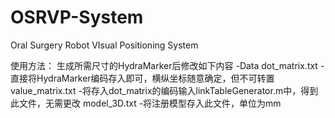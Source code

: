 # OSRVP-System
Oral Surgery Robot VIsual Positioning System

使用方法：
生成所需尺寸的HydraMarker后修改如下内容
-Data
	dot_matrix.txt     -直接将HydraMarker编码存入即可，横纵坐标随意确定，但不可转置
	value_matrix.txt  -将存入dot_matrix的编码输入linkTableGenerator.m中，得到此文件，无需更改
	model_3D.txt      -将注册模型存入此文件，单位为mm
